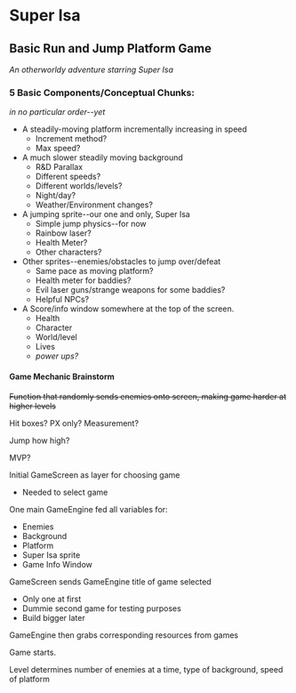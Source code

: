 # Super Isa 

## Basic Run and Jump Platform Game

*An otherworldy adventure starring Super Isa*

### 5 Basic Components/Conceptual Chunks:
*in no particular order--yet*
- A steadily-moving platform incrementally increasing in speed
  - Increment method?
  - Max speed?
- A much slower steadily moving background
  - R&D Parallax
  - Different speeds?
  - Different worlds/levels?
  - Night/day?
  - Weather/Environment changes?
- A jumping sprite--our one and only, Super Isa
  - Simple jump physics--for now
  - Rainbow laser?
  - Health Meter?
  - Other characters?
- Other sprites--enemies/obstacles to jump over/defeat
  - Same pace as moving platform?
  - Health meter for baddies?
  - Evil laser guns/strange weapons for some baddies?
  - Helpful NPCs?
- A Score/info window somewhere at the top of the screen.
  - Health
  - Character
  - World/level
  - Lives
  - *power ups?*

#### Game Mechanic Brainstorm ####

~~Function that randomly sends enemies onto screen, making game harder at higher levels~~


Hit boxes? PX only? Measurement?

Jump how high?

MVP?

Initial GameScreen as layer for choosing game
- Needed to select game

One main GameEngine fed all variables for:
- Enemies 
- Background
- Platform
- Super Isa sprite
- Game Info Window

GameScreen sends GameEngine title of game selected
- Only one at first
- Dummie second game for testing purposes
- Build bigger later

GameEngine then grabs corresponding resources from games

Game starts.

Level determines number of enemies at a time, type of background, speed of platform


